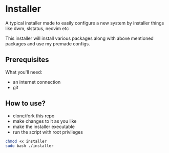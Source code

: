 # Installer

A typical installer made to easily configure a new system by installer things like
dwm, slstatus, neovim etc

This installer will install various packages along with above mentioned packages and use my premade configs.

## Prerequisites 

What you'll need:
- an internet connection
- git 

## How to use?

- clone/fork this repo
- make changes to it as you like
- make the installer executable
- run the script with root privileges

```bash
chmod +x installer
sudo bash ./installer
```

  
